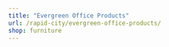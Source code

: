 ```yaml
---
title: "Evergreen Office Products"
url: /rapid-city/evergreen-office-products/
shop: furniture
---
```

